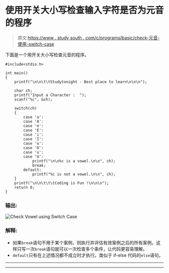 # 使用开关大小写检查输入字符是否为元音的程序

> 原文:[https://www . study south . com/c/programs/basic/check-元音-使用-switch-case](https://www.studytonight.com/c/programs/basic/check-vowel-using-switch-case)

下面是一个用开关大小写检查元音的程序。

```
#include<stdio.h>

int main()
{
    printf("\n\n\t\tStudytonight - Best place to learn\n\n\n");

    char ch;
    printf("Input a Character :  ");
    scanf("%c", &ch);

    switch(ch)
    {
        case 'a':
        case 'A':
        case 'e':
        case 'E':
        case 'i':
        case 'I':
        case 'o':
        case 'O':
        case 'u':
        case 'U':
            printf("\n\n%c is a vowel.\n\n", ch);
            break;
        default:
            printf("%c is not a vowel.\n\n", ch);
    }
    printf("\n\n\t\t\tCoding is Fun !\n\n\n");
    return 0;
}
```

### 输出:

![Check Vowel using Switch Case](../Images/aae8bc0270e60694cde72621957cdab4.png)

### 解释:

*   如果`break`语句不用于某个案例，则执行并评估有效案例之后的所有案例。这样只写一次`break`语句就可以一次检查多个条件，让代码更容易理解。
*   `default`只有在上述情况都不成立时才执行。类似于 if-else 代码的`else`语句。

* * *

* * *